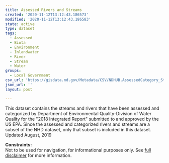 ```yaml
---
title: Assessed Rivers and Streams
created: '2020-11-12T13:12:43.186573'
modified: '2020-11-12T13:12:43.186583'
state: active
type: dataset
tags:
  - Assessed
  - Biota
  - Environment
  - Inlandwater
  - River
  - Stream
  - Water
groups:
  - Local Government
csv_url: 'https://gisdata.nd.gov/Metadata/CSV/NDHUB.AssessedCategory_Stream.csv'
json_url: ''
layout: post

---
```

<p>This dataset contains the streams and rivers that have been assessed and categorized by Department of Environmental Quality-Division of Water Quality for the &quot;2018 Integrated Report&quot; submitted to and approved by the US EPA. Since the assessed and categorized rivers and streams are a subset of the NHD dataset, only that subset is included in this dataset. Updated August, 2019</p>
<p><strong>Constraints:</strong><br />
Not to be used for navigation, for informational purposes only. See <a href="/north-dakota-disclaimer">full disclaimer</a> for more information.</p>

